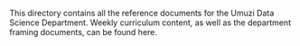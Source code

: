 This directory contains all the reference documents for the Umuzi Data 
Science Department. Weekly curriculum content, as well as the department 
framing documents, can be found here.

